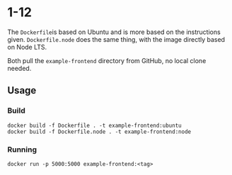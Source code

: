 # 1-12

The `Dockerfile`is based on Ubuntu and is more based on the instructions given. `Dockerfile.node` does the same thing, with the image directly based on Node LTS.

Both pull the `example-frontend` directory from GitHub, no local clone needed.

## Usage

### Build

```
docker build -f Dockerfile . -t example-frontend:ubuntu
docker build -f Dockerfile.node . -t example-frontend:node
```

### Running

```
docker run -p 5000:5000 example-frontend:<tag>
```
